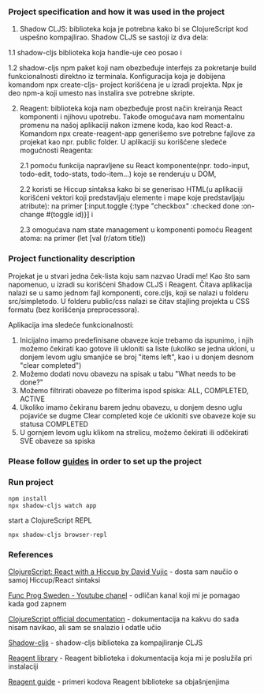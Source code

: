 ### Project specification and how it was used in the project

1. Shadow CLJS: biblioteka koja je potrebna kako bi se ClojureScript kod uspešno kompajlirao. Shadow CLJS se sastoji iz dva dela: 

  1.1 shadow-cljs biblioteka koja handle-uje ceo posao i 
  
  1.2 shadow-cljs npm paket koji nam obezbeđuje interfejs za pokretanje build funkcionalnosti direktno iz terminala. Konfiguracija koja je dobijena komandom npx create-cljs-  project korišćena je u izradi projekta. Npx je deo npm-a koji umesto nas instalira sve potrebne skripte. 

2. Reagent: biblioteka koja nam obezbeđuje prost način kreiranja React komponenti i njihovu upotrebu. Takođe omogućava nam momentalnu promenu na našoj aplikaciji nakon izmene koda, kao kod React-a. Komandom npx create-reagent-app generišemo sve potrebne fajlove za projekat kao npr. public folder. U aplikaciji su korišćene sledeće mogućnosti Reagenta: 

   2.1 pomoću funkcija napravljene su React komponente(npr. todo-input, todo-edit, todo-stats, todo-item...) koje se renderuju u DOM,
   
   2.2 koristi se Hiccup sintaksa kako bi se generisao HTML(u aplikaciji korišćeni vektori koji predstavljaju elemente i mape koje predstavljaju atribute): na primer  [:input.toggle {:type "checkbox" :checked done :on-change #(toggle id)}] i
   
   2.3 omogućava nam state management u komponenti pomoću Reagent atoma: na primer (let [val (r/atom title))

### Project functionality description

Projekat je u stvari jedna ček-lista koju sam nazvao Uradi me! Kao što sam napomenuo, u izradi su korišćeni Shadow CLJS i Reagent. Čitava aplikacija nalazi se u samo jednom fajl komponenti, core.cljs, koji se nalazi u folderu src/simpletodo. U folderu public/css nalazi se čitav stajling projekta u CSS formatu (bez korišćenja preprocessora).

Aplikacija ima sledeće funkcionalnosti:
1) Inicijalno imamo predefinisane obaveze koje trebamo da ispunimo, i njih možemo čekirati kao gotove ili ukloniti sa liste (ukoliko se jedna ukloni, u donjem levom uglu smanjiće se broj "items left", kao i u donjem desnom "clear completed")
2) Možemo dodati novu obavezu na spisak u tabu "What needs to be done?"
3) Možemo filtrirati obaveze po filterima ispod spiska: ALL, COMPLETED, ACTIVE
4) Ukoliko imamo čekiranu barem jednu obavezu, u donjem desno uglu pojaviće se dugme Clear completed koje će ukloniti sve obaveze koje su statusa COMPLETED
5) U gornjem levom uglu klikom na strelicu, možemo čekirati ili odčekirati SVE obaveze sa spiska

### Please follow [guides] in order to set up the project
[guides]: https://clojurescript.org/guides/quick-start

### Run project
```
npm install
npx shadow-cljs watch app
```
start a ClojureScript REPL
```
npx shadow-cljs browser-repl
```
### References

[ClojureScript: React with a Hiccup by David Vujic](https://www.youtube.com/watch?v=SVouy-Zd-_g&ab_channel=FuncProgSweden) - dosta sam naučio o samoj Hiccup/React sintaksi

[Func Prog Sweden - Youtube chanel](https://www.youtube.com/channel/UClIlgY1OC4wSVyqsEWOh9ZQ) - odličan kanal koji mi je pomagao kada god zapnem

[ClojureScript official documentation](https://clojurescript.org/reference/documentation) - dokumentacija na kakvu do sada nisam navikao, ali sam se snalazio i odatle učio

[Shadow-cljs](https://shadow-cljs.github.io/docs/UsersGuide.html) - shadow-cljs biblioteka za kompajliranje CLJS

[Reagent library](https://github.com/reagent-project/reagent) - Reagent biblioteka i dokumentacija koja mi je poslužila pri instalaciji

[Reagent guide](https://purelyfunctional.tv/guide/reagent) - primeri kodova Reagent biblioteke sa objašnjenjima
